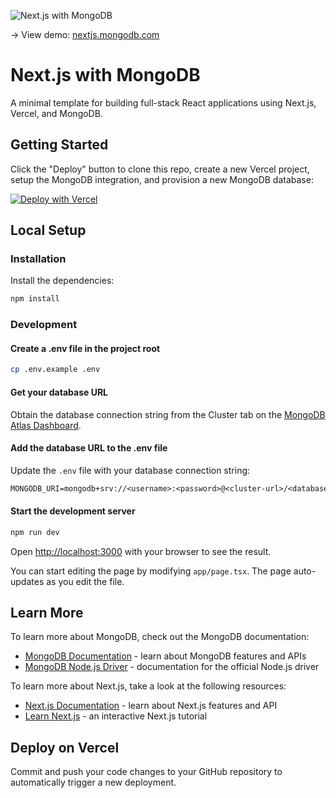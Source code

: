 ![Next.js with MongoDB](./public/og.png)

-> View demo: [nextjs.mongodb.com](https://nextjs.mongodb.com/?utm_campaign=devrel&utm_source=third-party-content&utm_medium=cta&utm_content=template-nextjs-mongodb&utm_term=jesse.hall)

# Next.js with MongoDB

A minimal template for building full-stack React applications using Next.js, Vercel, and MongoDB.

## Getting Started

Click the "Deploy" button to clone this repo, create a new Vercel project, setup the MongoDB integration, and provision a new MongoDB database:

[![Deploy with Vercel](https://vercel.com/button)](https://vercel.com/new/clone?repository-url=https%3A%2F%2Fgithub.com%2Fmongodb-developer%2Fnextjs-template-mongodb&project-name=mongodb-nextjs&repository-name=mongodb-nextjs&demo-title=MongoDB%20%26%20Next.js%20Starter%20Template&demo-description=A%20minimal%20template%20for%20building%20full-stack%20React%20applications%20using%20Next.js%2C%20Vercel%2C%20and%20MongoDB.&demo-url=https%3A%2F%2Fnextjs.mongodb.com&demo-image=https%3A%2F%2Fnextjs.mongodb.com%2Fog.png&products=%5B%7B%22type%22%3A%22integration%22%2C%22integrationSlug%22%3A%22mongodbatlas%22%2C%22productSlug%22%3A%22atlas%22%2C%22protocol%22%3A%22storage%22%7D%5D) 

## Local Setup

### Installation

Install the dependencies:

```bash
npm install
```

### Development

#### Create a .env file in the project root

```bash
cp .env.example .env
```

#### Get your database URL

Obtain the database connection string from the Cluster tab on the [MongoDB Atlas Dashboard](https://account.mongodb.com/account/login/?utm_campaign=devrel&utm_source=third-party-content&utm_medium=cta&utm_content=template-nextjs-mongodb&utm_term=jesse.hall).

#### Add the database URL to the .env file

Update the `.env` file with your database connection string:

```txt
MONGODB_URI=mongodb+srv://<username>:<password>@<cluster-url>/<database>?retryWrites=true&w=majority
```

#### Start the development server

```bash
npm run dev
```

Open [http://localhost:3000](http://localhost:3000) with your browser to see the result.

You can start editing the page by modifying `app/page.tsx`. The page auto-updates as you edit the file.

## Learn More

To learn more about MongoDB, check out the MongoDB documentation:

- [MongoDB Documentation](https://www.mongodb.com/docs/?utm_campaign=devrel&utm_source=third-party-content&utm_medium=cta&utm_content=template-nextjs-mongodb&utm_term=jesse.hall) - learn about MongoDB features and APIs
- [MongoDB Node.js Driver](https://www.mongodb.com/docs/drivers/node/current/?utm_campaign=devrel&utm_source=third-party-content&utm_medium=cta&utm_content=template-nextjs-mongodb&utm_term=jesse.hall) - documentation for the official Node.js driver

To learn more about Next.js, take a look at the following resources:

- [Next.js Documentation](https://nextjs.org/docs) - learn about Next.js features and API
- [Learn Next.js](https://nextjs.org/learn) - an interactive Next.js tutorial

## Deploy on Vercel

Commit and push your code changes to your GitHub repository to automatically trigger a new deployment.
